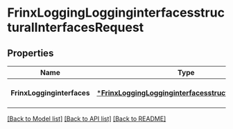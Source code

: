 # FrinxLoggingLogginginterfacesstructuralInterfacesRequest

## Properties
Name | Type | Description | Notes
------------ | ------------- | ------------- | -------------
**FrinxLogginginterfaces** | [***FrinxLoggingLogginginterfacesstructuralInterfaces**](frinx.logging.logginginterfacesstructural.Interfaces.md) |  | [optional] [default to null]

[[Back to Model list]](../README.md#documentation-for-models) [[Back to API list]](../README.md#documentation-for-api-endpoints) [[Back to README]](../README.md)


